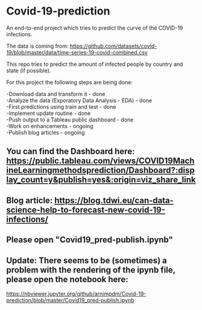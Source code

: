 # Covid-19-prediction

An end-to-end project which tries to predict the curve of the COVID-19 infections.

The data is coming from: https://github.com/datasets/covid-19/blob/master/data/time-series-19-covid-combined.csv

This repo tries to predict the amount of infected people by country and state (if possible). 

For this project the following steps are being done:

 -Download data and transform it - done<br>
 -Analyze the data (Exporatory Data Analysis - EDA) - done<br>
 -First predictions using train and test - done<br>
 -Implement update routine - done<br>
 -Push output to a Tableau public dashboard - done<br>
 -Work on enhancements - ongoing<br>
 -Publish blog articles - ongoing
 
## You can find the Dashboard here: https://public.tableau.com/views/COVID19MachineLearningmethodsprediction/Dashboard?:display_count=y&publish=yes&:origin=viz_share_link

## Blog article: https://blog.tdwi.eu/can-data-science-help-to-forecast-new-covid-19-infections/

## Please open "Covid19_pred-publish.ipynb"

## Update: There seems to be (sometimes) a problem with the rendering of the ipynb file, please open the notebook here:

https://nbviewer.jupyter.org/github/arnimpdm/Covid-19-prediction/blob/master/Covid19_pred-publish.ipynb
